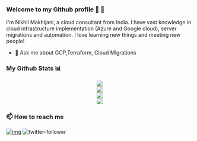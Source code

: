 ### Welcome to my Github profile 👋 👋

I'm Nikhil Makhijani, a cloud consultant from India. I have vast knowledge in cloud infrastructure implementation (Azure and Google cloud), server migrations and automation. I love learning new things and meeting new people! 

- 💬 Ask me about GCP,Terraform, Cloud Migrations


### My Github Stats 📊
<p align = "center">
<img src="https://github-readme-stats.vercel.app/api/?username=nikhilmakhijani&count_private=true&theme=tokyonight&showicons=true"><br>
<img src="https://github-readme-stats.vercel.app/api/top-langs/?username=nikhilmakhijani&langs_count=5&theme=tokyonight"><br>
<img src="https://github-readme-streak-stats.herokuapp.com/?user=nikhilmakhijani"><br>
<img src="https://komarev.com/ghpvc/?username=nikhilmakhijani&color=blue)">
</p>

### 📫 How to reach me

[![img](https://img.shields.io/badge/LinkedIn-0077B5?style=for-the-badge&logo=linkedin&logoColor=white)](https://www.linkedin.com/in/nikhilmakhijani) 
![twitter-follower](https://img.shields.io/twitter/follow/nikhilafc?style=social)



